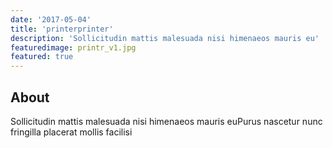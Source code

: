 ```yaml
---
date: '2017-05-04'
title: 'printerprinter'
description: 'Sollicitudin mattis malesuada nisi himenaeos mauris eu'
featuredimage: printr_v1.jpg
featured: true
---
```


## About

Sollicitudin mattis malesuada nisi himenaeos mauris euPurus nascetur nunc fringilla placerat mollis facilisi
